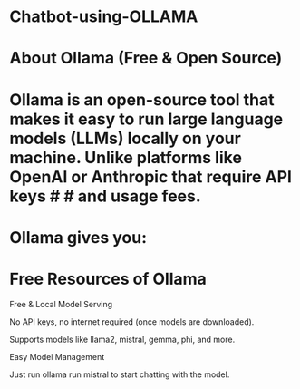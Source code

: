 # Chatbot-using-OLLAMA
# About Ollama (Free & Open Source)
# Ollama is an open-source tool that makes it easy to run large language models (LLMs) locally on your machine. Unlike platforms like OpenAI or Anthropic that require API keys # # and usage fees. 
# Ollama gives you:
# Free Resources of Ollama
Free & Local Model Serving

No API keys, no internet required (once models are downloaded).

Supports models like llama2, mistral, gemma, phi, and more.

Easy Model Management

Just run ollama run mistral to start chatting with the model.


